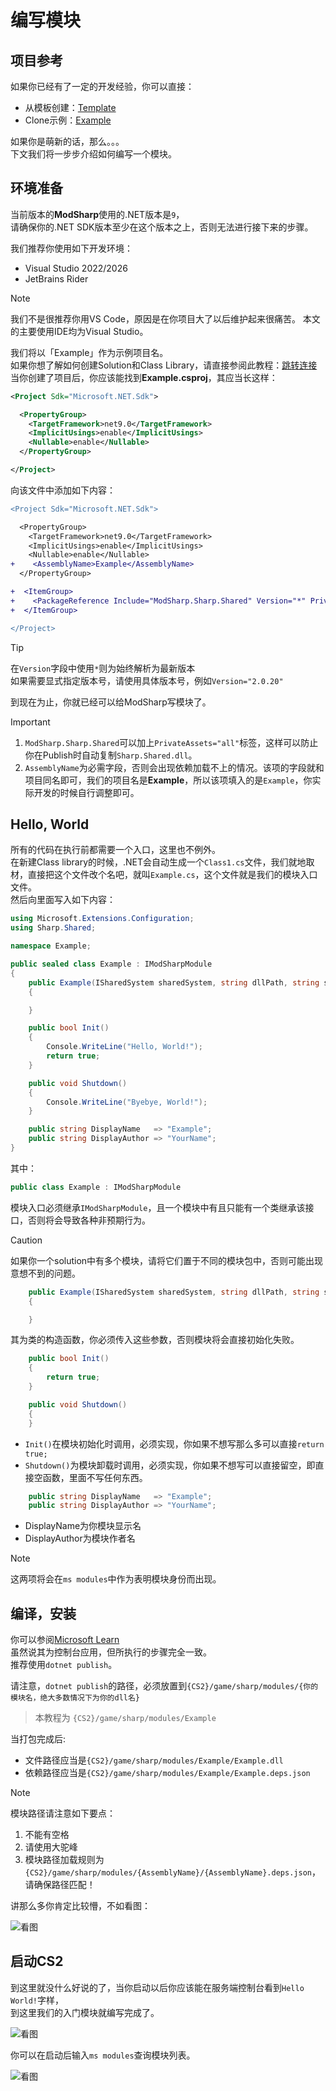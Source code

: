 # 编写模块

## 项目参考

如果你已经有了一定的开发经验，你可以直接：

- 从模板创建：[Template](https://github.com/new?template_name=ModSharp-Module-Template&template_owner=SourceSharp)
- Clone示例：[Example](https://github.com/SourceSharp/ModSharp-Module-Example)

如果你是萌新的话，那么。。。  
下文我们将一步步介绍如何编写一个模块。

## 环境准备

当前版本的**ModSharp**使用的.NET版本是`9`，  
请确保你的.NET SDK版本至少在这个版本之上，否则无法进行接下来的步骤。

我们推荐你使用如下开发环境：

- Visual Studio 2022/2026
- JetBrains Rider

> [!NOTE]
> 我们不是很推荐你用VS Code，原因是在你项目大了以后维护起来很痛苦。
> 本文的主要使用IDE均为Visual Studio。

我们将以「Example」作为示例项目名。  
如果你想了解如何创建Solution和Class Library，请直接参阅此教程：[跳转连接](https://learn.microsoft.com/en-us/dotnet/core/tutorials/library-with-visual-studio)  
当你创建了项目后，你应该能找到**Example.csproj**，其应当长这样：

```xml
<Project Sdk="Microsoft.NET.Sdk">

  <PropertyGroup>
    <TargetFramework>net9.0</TargetFramework>
    <ImplicitUsings>enable</ImplicitUsings>
    <Nullable>enable</Nullable>
  </PropertyGroup>

</Project>
```

向该文件中添加如下内容：

```diff
<Project Sdk="Microsoft.NET.Sdk">

  <PropertyGroup>
    <TargetFramework>net9.0</TargetFramework>
    <ImplicitUsings>enable</ImplicitUsings>
    <Nullable>enable</Nullable>
+    <AssemblyName>Example</AssemblyName>
  </PropertyGroup>

+  <ItemGroup>
+    <PackageReference Include="ModSharp.Sharp.Shared" Version="*" PrivateAssets="all" />
+  </ItemGroup>

</Project>

```

> [!TIP]
>
> 在`Version`字段中使用``*``则为始终解析为最新版本  
> 如果需要显式指定版本号，请使用具体版本号，例如``Version="2.0.20"``

到现在为止，你就已经可以给ModSharp写模块了。

> [!IMPORTANT]
>
> 1. `ModSharp.Sharp.Shared`可以加上``PrivateAssets="all"``标签，这样可以防止你在Publish时自动复制`Sharp.Shared.dll`。  
> 2. `AssemblyName`为必需字段，否则会出现依赖加载不上的情况。该项的字段就和项目同名即可，我们的项目名是**Example**，所以该项填入的是`Example`，你实际开发的时候自行调整即可。

## Hello, World

所有的代码在执行前都需要一个入口，这里也不例外。  
在新建Class library的时候，.NET会自动生成一个`Class1.cs`文件，我们就地取材，直接把这个文件改个名吧，就叫`Example.cs`，这个文件就是我们的模块入口文件。  
然后向里面写入如下内容：

```cs
using Microsoft.Extensions.Configuration;
using Sharp.Shared;

namespace Example;

public sealed class Example : IModSharpModule
{
    public Example(ISharedSystem sharedSystem, string dllPath, string sharpPath, Version version, IConfiguration configuration, bool)
    {

    }

    public bool Init()
    {
        Console.WriteLine("Hello, World!");
        return true;
    }

    public void Shutdown()
    {
        Console.WriteLine("Byebye, World!");
    }

    public string DisplayName   => "Example";
    public string DisplayAuthor => "YourName";
}
```

其中：

```cs
public class Example : IModSharpModule
```

模块入口必须继承`IModSharpModule`，且一个模块中有且只能有一个类继承该接口，否则将会导致各种非预期行为。

> [!CAUTION]
> 如果你一个solution中有多个模块，请将它们置于不同的模块包中，否则可能出现意想不到的问题。

```cs
    public Example(ISharedSystem sharedSystem, string dllPath, string sharpPath, Version version, IConfiguration configuration, bool hotReload)
    {

    }
```

其为类的构造函数，你必须传入这些参数，否则模块将会直接初始化失败。

```cs
    public bool Init()
    {
        return true;
    }

    public void Shutdown()
    {
    }
```

- `Init()`在模块初始化时调用，必须实现，你如果不想写那么多可以直接`return true;`
- `Shutdown()`为模块卸载时调用，必须实现，你如果不想写可以直接留空，即直接空函数，里面不写任何东西。

```cs
    public string DisplayName   => "Example";
    public string DisplayAuthor => "YourName";
```

- DisplayName为你模块显示名
- DisplayAuthor为模块作者名

> [!NOTE]
> 这两项将会在`ms modules`中作为表明模块身份而出现。

## 编译，安装

你可以参阅[Microsoft Learn](https://learn.microsoft.com/zh-cn/dotnet/core/tutorials/publishing-with-visual-studio)  
虽然说其为控制台应用，但所执行的步骤完全一致。  
推荐使用`dotnet publish`。  

请注意，`dotnet publish`的路径，必须放置到`{CS2}/game/sharp/modules/{你的模块名，绝大多数情况下为你的dll名}`
> 本教程为 `{CS2}/game/sharp/modules/Example`

当打包完成后:

- 文件路径应当是`{CS2}/game/sharp/modules/Example/Example.dll`
- 依赖路径应当是`{CS2}/game/sharp/modules/Example/Example.deps.json`

> [!NOTE]
> 模块路径请注意如下要点：
>
> 1. 不能有空格
> 2. 请使用大驼峰
> 3. 模块路径加载规则为`{CS2}/game/sharp/modules/{AssemblyName}/{AssemblyName}.deps.json`，请确保路径匹配！

讲那么多你肯定比较懵，不如看图：

![看图](../../images/module-deploy-to.png)

## 启动CS2

到这里就没什么好说的了，当你启动以后你应该能在服务端控制台看到`Hello World!`字样，  
到这里我们的入门模块就编写完成了。

![看图](../../images/hello-world.png)

你可以在启动后输入`ms modules`查询模块列表。

![看图](../../images/ms-modules.png)
